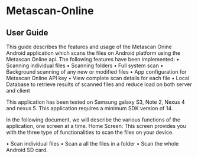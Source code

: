 Metascan-Online
===============
User Guide
-----------
This guide describes the features and usage of the Metascan Onine Android application which scans the files on Android platform using the Metascan Online api. 
The following features have been implemented:
• Scanning individual files
• Scanning folders
• Full system scan
• Background scanning of any new or modified files 
• App configuration for Metascan Online API key 
• View complete scan details for each file
• Local Database to retrieve results of scanned files and reduce load on both server and client

This application has been tested on Samsung galaxy S3, Note 2, Nexus 4 and nexus 5.
This application requires a minimum SDK version of 14.

In the following document, we will describe the various functions of the application, one screen at a time.
Home Screen: This screen provides you with the three type of functionalities to scan the files on your device.

• Scan individual files
• Scan a all the files in a folder
• Scan the whole Android SD card.